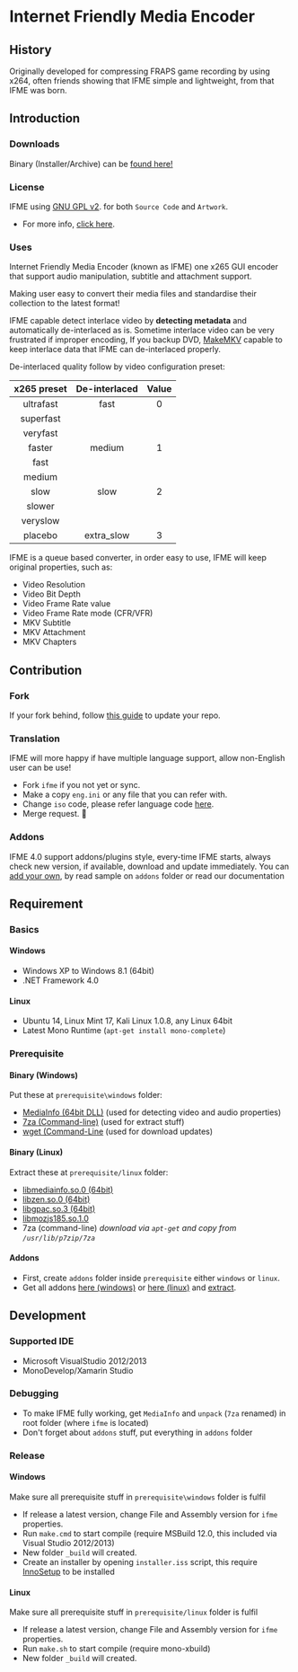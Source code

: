 # Internet Friendly Media Encoder
## History
Originally developed for compressing FRAPS game recording by using x264, often friends showing that IFME simple and lightweight, from that IFME was born.

## Introduction
### Downloads
Binary (Installer/Archive) can be [found here!](http://ifme.sourceforge.net/?page/download.html)

### License
IFME using [GNU GPL v2](http://choosealicense.com/licenses/gpl-2.0/). for both `Source Code` and `Artwork`.

* For more info, [click here](http://ifme.sourceforge.net/index.html?page/rights.html).

### Uses
Internet Friendly Media Encoder (known as IFME) one x265 GUI encoder that support audio manipulation, subtitle and attachment support.

Making user easy to convert their media files and standardise their collection to the latest format!

IFME capable detect interlace video by **detecting metadata** and automatically de-interlaced as is. Sometime interlace video can be very frustrated if improper encoding, If you backup DVD, [MakeMKV](http://makemkv.com/) capable to keep interlace data that IFME can de-interlaced properly.

De-interlaced quality follow by video configuration preset:

| x265 preset | De-interlaced | Value |
| :---------: | :-----------: | :---: |
| ultrafast   | fast          | 0     |
| superfast   |               |       |
| veryfast    |               |       |
| faster      | medium        | 1     |
| fast        |               |       |
| medium      |               |       |
| slow        | slow          | 2     |
| slower      |               |       |
| veryslow    |               |       |
| placebo     | extra_slow    | 3     |

IFME is a queue based converter, in order easy to use, IFME will keep original properties, such as:

* Video Resolution
* Video Bit Depth
* Video Frame Rate value
* Video Frame Rate mode (CFR/VFR)
* MKV Subtitle
* MKV Attachment
* MKV Chapters

## Contribution
### Fork
If your fork behind, follow [this guide](https://help.github.com/articles/syncing-a-fork) to update your repo.

### Translation
IFME will more happy if have multiple language support, allow non-English user can be use!

* Fork `ifme` if you not yet or sync.
* Make a copy `eng.ini` or any file that you can refer with.
* Change `iso` code, please refer language code [here](http://en.wikipedia.org/wiki/List_of_ISO_639-2_codes).
* Merge request. :green_heart:


### Addons
IFME 4.0 support addons/plugins style, every-time IFME starts, always check new version, if available, download and update immediately. You can [add your own](#addons-1), by read sample on `addons` folder or read our documentation


## Requirement
### Basics
#### Windows
* Windows XP to Windows 8.1 (64bit)
* .NET Framework 4.0

#### Linux
* Ubuntu 14, Linux Mint 17, Kali Linux 1.0.8, any Linux 64bit
* Latest Mono Runtime (`apt-get install mono-complete`)


### Prerequisite
#### Binary (Windows)
Put these at `prerequisite\windows` folder:

* [MediaInfo (64bit DLL)](http://mediaarea.net/en/MediaInfo/Download/Windows) (used for detecting video and audio properties)
* [7za (Command-line)](http://downloads.sourceforge.net/sevenzip/7za920.zip) (used for extract stuff)
* [wget (Command-Line](https://osspack32.googlecode.com/files/wget-1.14.exe) (used for download updates)

#### Binary (Linux)
Extract these at `prerequisite/linux` folder:

* [libmediainfo.so.0 (64bit)](http://mediaarea.net/en/MediaInfo/Download/Ubuntu)
* [libzen.so.0 (64bit)](http://mediaarea.net/en/MediaInfo/Download/Ubuntu)
* [libgpac.so.3 (64bit)](http://gpac.wp.mines-telecom.fr/downloads/gpac-nightly-builds/#Linux%20x86%2064%20bits)
* [libmozjs185.so.1.0](http://rpm.pbone.net/index.php3/stat/4/idpl/18522795/dir/opensuse_12.x/com/libmozjs185-1_0-32bit-1.8.5-9.2.2.x86_64.rpm.html)
* 7za (command-line) *download via `apt-get` and copy from `/usr/lib/p7zip/7za`*

#### Addons
* First, create `addons` folder inside `prerequisite` either `windows` or `linux`.
* Get all addons [here (windows)](https://sourceforge.net/projects/ifme/files/addons/) or [here (linux)](https://sourceforge.net/projects/ifme/files/addons/linux) and [extract](http://www.7-zip.org/).


## Development
### Supported IDE
* Microsoft VisualStudio 2012/2013
* MonoDevelop/Xamarin Studio


### Debugging
* To make IFME fully working, get `MediaInfo` and `unpack` (`7za` renamed) in root folder (where `ifme` is located)
* Don't forget about `addons` stuff, put everything in `addons` folder


### Release
#### Windows
Make sure all prerequisite stuff in `prerequisite\windows` folder is fulfil

* If release a latest version, change File and Assembly version for `ifme` properties.
* Run `make.cmd` to start compile (require MSBuild 12.0, this included via Visual Studio 2012/2013)
* New folder `_build` will created.
* Create an installer by opening `installer.iss` script, this require [InnoSetup](http://www.jrsoftware.org/isinfo.php) to be installed

#### Linux
Make sure all prerequisite stuff in `prerequisite/linux` folder is fulfil

* If release a latest version, change File and Assembly version for `ifme` properties.
* Run `make.sh` to start compile (require mono-xbuild)
* New folder `_build` will created.